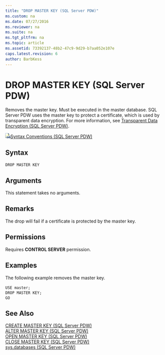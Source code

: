 ```yaml
---
title: "DROP MASTER KEY (SQL Server PDW)"
ms.custom: na
ms.date: 07/27/2016
ms.reviewer: na
ms.suite: na
ms.tgt_pltfrm: na
ms.topic: article
ms.assetid: 73392137-48b2-47c9-9d29-b7aa052e107e
caps.latest.revision: 6
author: BarbKess
---
```

# DROP MASTER KEY (SQL Server PDW)
Removes the master key. Must be executed in the master database. SQL Server PDW uses the master key to protect a certificate, which is used by transparent data encryption. For more information, see [Transparent Data Encryption &#40;SQL Server PDW&#41;](../sqlpdw/transparent-data-encryption-sql-server-pdw.md).  
  
![Topic link icon](../sqlpdw/media/Topic_Link.gif "Topic_Link")[Syntax Conventions &#40;SQL Server PDW&#41;](../sqlpdw/syntax-conventions-sql-server-pdw.md)  
  
## Syntax  
  
```  
DROP MASTER KEY  
```  
  
## Arguments  
This statement takes no arguments.  
  
## Remarks  
The drop will fail if a certificate is protected by the master key.  
  
## Permissions  
Requires **CONTROL SERVER** permission.  
  
## Examples  
The following example removes the master key.  
  
```  
USE master;  
DROP MASTER KEY;  
GO  
```  
  
## See Also  
[CREATE MASTER KEY &#40;SQL Server PDW&#41;](../sqlpdw/create-master-key-sql-server-pdw.md)  
[ALTER MASTER KEY &#40;SQL Server PDW&#41;](../sqlpdw/alter-master-key-sql-server-pdw.md)  
[OPEN MASTER KEY &#40;SQL Server PDW&#41;](../sqlpdw/open-master-key-sql-server-pdw.md)  
[CLOSE MASTER KEY &#40;SQL Server PDW&#41;](../sqlpdw/close-master-key-sql-server-pdw.md)  
[sys.databases &#40;SQL Server PDW&#41;](../sqlpdw/sys-databases-sql-server-pdw.md)  
  
